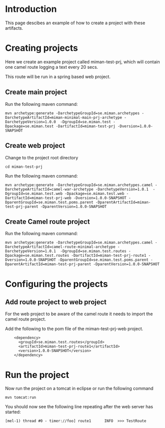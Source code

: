 

# Introduction #

This page descibes an example of how to create a project with these artifacts.


# Creating projects #
Here we create an example project called miman-test-prj, which will contain one camel route logging a text every 20 secs.

This route will be run in a spring based web project.

## Create main project ##
Run the following maven command:
```
mvn archetype:generate -DarchetypeGroupId=se.miman.archetypes -DarchetypeArtifactId=miman-minimal-main-prj-archetype -DarchetypeVersion=1.0.0  -DgroupId=se.miman.test -Dpackage=se.miman.test -DartifactId=miman-test-prj -Dversion=1.0.0-SNAPSHOT
```

## Create web project ##
Change to the project root directory
```
cd miman-test-prj
```

Run the following maven command:
```
mvn archetype:generate -DarchetypeGroupId=se.miman.archetypes.camel -DarchetypeArtifactId=camel-war-archetype -DarchetypeVersion=1.0.1  -DgroupId=se.miman.test.web -Dpackage=se.miman.test.web -DartifactId=miman-test-prj-web -Dversion=1.0.0-SNAPSHOT -DparentGroupId=se.miman.test.poms.parent -DparentArtifactId=miman-test-prj-parent -DparentVersion=1.0.0-SNAPSHOT
```

## Create Camel route project ##
Run the following maven command:
```
mvn archetype:generate -DarchetypeGroupId=se.miman.archetypes.camel -DarchetypeArtifactId=camel-route-minimal-archetype -DarchetypeVersion=1.0.1  -DgroupId=se.miman.test.routes -Dpackage=se.miman.test.routes -DartifactId=miman-test-prj-route1 -Dversion=1.0.0-SNAPSHOT -DparentGroupId=se.miman.test.poms.parent -DparentArtifactId=miman-test-prj-parent -DparentVersion=1.0.0-SNAPSHOT
```

# Configuring the projects #

## Add route project to web project ##
For the web project to be aware of the camel route it needs to import the camel route project.

Add the following to the pom file of the miman-test-prj-web project.

```
    <dependency>
      <groupId>se.miman.test.routes</groupId>
      <artifactId>miman-test-prj-route1</artifactId>
      <version>1.0.0-SNAPSHOT</version>
    </dependency>
```

# Run the project #
Now run the project on a tomcat in eclipse or run the following command
```
mvn tomcat:run
```

You should now see the following line repeating after the web server has started:
```
[mel-1) thread #0 - timer://foo] route1      INFO  >>> TestRoute
```